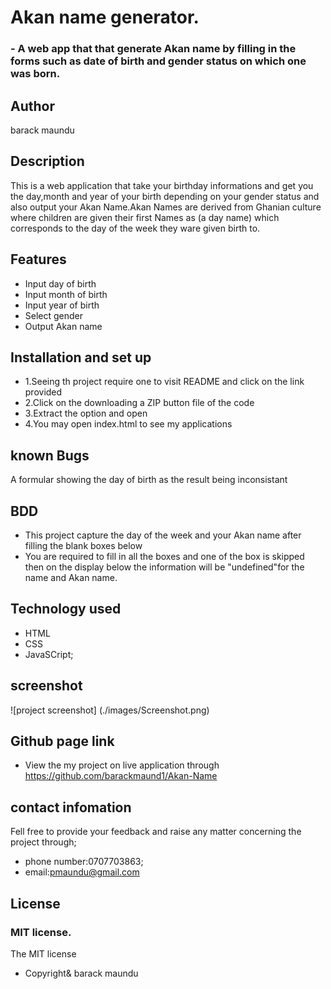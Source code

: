 # Akan name generator.

### - A web app that that generate Akan name by filling in the forms  such as date of birth and gender status on which one was born.

## Author
barack maundu

## Description

This is a web application that take your birthday informations and get you the day,month and year of your birth depending on your gender status and also output your Akan Name.Akan Names are derived from Ghanian culture where children are given their first Names as (a day name) which corresponds to the day of the week they ware given birth to.

## Features
- Input day of birth
- Input month of birth
- Input year of birth
- Select gender
- Output Akan name


## Installation and set up
- 1.Seeing th project require one to visit README and click on the link provided
- 2.Click on the downloading a ZIP button file of the code
- 3.Extract the option and open
- 4.You may open index.html to see my applications

## known Bugs
A formular showing the day of birth as the result being inconsistant

## BDD
- This project capture the day  of the week and your Akan name  after filling the blank boxes below
- You are required to fill in all the boxes and one of the box is skipped then on the display below the information will be "undefined"for the name and Akan  name.



## Technology used
- HTML
- CSS
- JavaSCript;

## screenshot
![project screenshot] (./images/Screenshot.png)

## Github page link
- View the my project on live application through https://github.com/barackmaund1/Akan-Name

## contact infomation
Fell free to provide your feedback and raise any matter concerning the project through;
- phone number:0707703863;
- email:pmaundu@gmail.com


## License

### MIT license.
The MIT license
* Copyright& barack maundu

